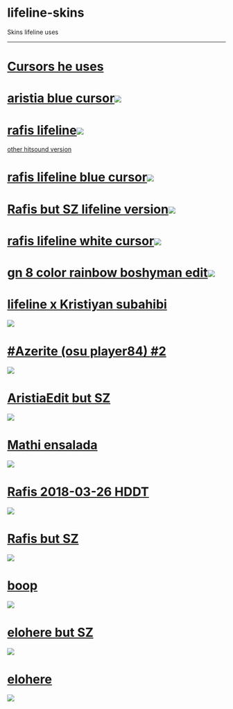 # lifeline-skins

Skins lifeline uses
___
# [Cursors he uses](https://cdn.discordapp.com/attachments/1001333207276462112/1123301976608886897/Cursors.zip?ex=660c3e7d&is=65f9c97d&hm=e80a581efc424ac846be7f01d351373bb89f1ed3f35c30a291e857c7567b3177&)

# [aristia blue cursor](https://cdn.discordapp.com/attachments/1001333207276462112/1166543738034729030/aristia_lifeline.osk?ex=660cac04&is=65fa3704&hm=929b998bee2067a17a7130a8a55fd7f4e19d9683fecca3087d0e5e292d9059f7&)![](https://cdn.discordapp.com/attachments/1001333207276462112/1166543738835849247/screenshot219.jpg?ex=654adf84&is=65386a84&hm=4eaf178aa7a23a80d4c011cb9a1683281bd0e00cbc3e1839e1210fc6ee34ebda&)

# [rafis lifeline](https://cdn.discordapp.com/attachments/1001333207276462112/1123305561107206154/rafis_lifeline_dt_w.osk?ex=660c41d3&is=65f9ccd3&hm=2e57f7dbce9e8400b2318127b3c5c6b115a2c66dfb983513ee966e9270bb10fc&)![](https://media.discordapp.net/attachments/1001333207276462112/1123306019213295756/screenshot191.jpg?width=1202&height=676)
[other hitsound version](https://cdn.discordapp.com/attachments/1001333207276462112/1123305562243862568/rafis_lifeline_toc_toc.osk?ex=66157c54&is=66030754&hm=5f1a0fddeb730159b0a8a115f5bacbc5d71f61570fc3695c95d0b34aeb747013&)

# [rafis lifeline blue cursor](https://cdn.discordapp.com/attachments/1001333207276462112/1123305560771674112/rafis_lifeline_dt_blue_cursor.osk?ex=660c41d3&is=65f9ccd3&hm=2d94d888357cea73282a92560e77559cfc9d811cb44e5c6c7146fdb00fbcb352&)![](https://media.discordapp.net/attachments/1001333207276462112/1123306019469152296/screenshot192.jpg?width=1202&height=676)

# [Rafis but SZ lifeline version](https://cdn.discordapp.com/attachments/1001333207276462112/1123305562763952299/rafis_lifeline_bokura_dake.osk?ex=660c41d4&is=65f9ccd4&hm=a8e97fa98e6b07e3302a5ed70b099cfc8618687c4edb04a0b5c340039469e487&)![](https://media.discordapp.net/attachments/1001333207276462112/1123333962652201020/image.png?width=1202&height=676)


# [rafis lifeline white cursor](https://cdn.discordapp.com/attachments/1001333207276462112/1123305561107206154/rafis_lifeline_dt_w.osk?ex=660c41d3&is=65f9ccd3&hm=2e57f7dbce9e8400b2318127b3c5c6b115a2c66dfb983513ee966e9270bb10fc&)![](https://media.discordapp.net/attachments/1001333207276462112/1123306018936455269/screenshot193.jpg?width=1202&height=676)

# [gn 8 color rainbow boshyman edit](https://boshyman.s-ul.eu/aKv8tFO8)![](https://media.discordapp.net/attachments/1001333207276462112/1181223575227748433/image.png?ex=6580472e&is=656dd22e&hm=6572a4b52243698e2ae44550a4554acda9e85165f3060aa02401f9ad73673d76&=&format=webp&quality=lossless&width=1248&height=702)

# [lifeline x Kristiyan subahibi](https://github.com/rudj-skinhub/woal/raw/tyfh/xkristiyan/-_lifeline_x_Kristiyan_subahibi.osk)
[![](https://i.imgur.com/ssg3v5Q.png)](https://github.com/rudj-skinhub/woal/raw/tyfh/xkristiyan/-_lifeline_x_Kristiyan_subahibi.osk)

# [#Azerite (osu player84) #2](https://github.com/rudj-skinhub/woal/raw/tyfh/lifeline/%23Azerite%20(osu%20player84)%20%232.osk)
[![](https://osu.ppy.sh/ss/18336153/e5ec)](https://github.com/rudj-skinhub/woal/raw/tyfh/lifeline/%23Azerite%20(osu%20player84)%20%232.osk)

# [AristiaEdit but SZ](https://github.com/rudj-skinhub/woal/raw/tyfh/lifeline/AristiaEdit%20but%20SZ.osk)
[![](https://osu.ppy.sh/ss/18336160/8d17)](https://github.com/rudj-skinhub/woal/raw/tyfh/lifeline/AristiaEdit%20but%20SZ.osk)

# [Mathi ensalada](https://github.com/rudj-skinhub/woal/raw/tyfh/lifeline/Mathi%20ensalada.osk)
[![](https://osu.ppy.sh/ss/18336165/d397)](https://github.com/rudj-skinhub/woal/raw/tyfh/lifeline/Mathi%20ensalada.osk)

# [Rafis 2018-03-26 HDDT](https://github.com/rudj-skinhub/woal/raw/tyfh/lifeline/Rafis%202018-03-26%20HDDT.osk)
[![](https://osu.ppy.sh/ss/18336166/f393)](https://github.com/rudj-skinhub/woal/raw/tyfh/lifeline/Rafis%202018-03-26%20HDDT.osk)

# [Rafis but SZ](https://github.com/rudj-skinhub/woal/raw/tyfh/lifeline/Rafis%20but%20SZ.osk)
[![](https://osu.ppy.sh/ss/18336164/7b91)](https://github.com/rudj-skinhub/woal/raw/tyfh/lifeline/Rafis%20but%20SZ.osk)

# [boop](https://github.com/rudj-skinhub/woal/raw/tyfh/lifeline/boop.osk)
[![](https://osu.ppy.sh/ss/18336161/9885)](https://github.com/rudj-skinhub/woal/raw/tyfh/lifeline/boop.osk)

# [elohere but SZ](https://github.com/rudj-skinhub/woal/raw/tyfh/lifeline/elohere%20but%20SZ.osk)
[![](https://osu.ppy.sh/ss/18336168/5e7b)](https://github.com/rudj-skinhub/woal/raw/tyfh/lifeline/elohere%20but%20SZ.osk)

# [elohere](https://github.com/rudj-skinhub/woal/raw/tyfh/lifeline/elohere.osk)
[![](https://osu.ppy.sh/ss/18336173/0750)](https://github.com/rudj-skinhub/woal/raw/tyfh/lifeline/elohere.osk)
